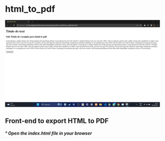 # html_to_pdf

<div> <img src="https://raw.githubusercontent.com/gheysiell/images/master/html_to_pdf.png" /> </div>
<div> <h2> Front-end to export HTML to PDF </h2> </div>
<div> <h5> ° Open the index.html file in your browser </h5> </div>